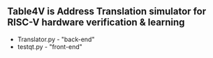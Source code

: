 Table4V is Address Translation simulator for RISC-V hardware verification & learning
-------------------------------------------------------------------------------------

* Translator.py -  "back-end"
* testqt.py -     "front-end"

